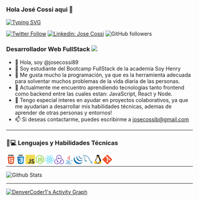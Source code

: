 <!--Encabezado-->

### Hola José Cossi aqui 🌱

[![Typing SVG](https://readme-typing-svg.herokuapp.com?color=%233CFF6E&lines=Desarrollador+Web+FullStack;Ingeniero+de+Software)](https://git.io/typing-svg)

<!--Links Redes Sociales-->

[![Twitter Follow](https://img.shields.io/twitter/follow/JosCossi1?color=%231DA1F2&label=Jose%20Cossi&logo=twitter&style=social)](https://twitter.com/JosCossi1) [![Linkedin: Jose Cossi](https://img.shields.io/badge/-josecossibracho-blue?style=flat-square&logo=Linkedin&logoColor=white&link=linkedin.com/in/josé-cossi-bracho/)](https://linkedin.com/in/josé-cossi-bracho) ![GitHub followers](https://img.shields.io/github/followers/josecossi89?style=social)

<!--Repos/visitas/otros-->

<!--Descripcion de quien soy-->

### Desarrollador Web FullStack <img src="https://media.giphy.com/media/VgCDAzcKvsR6OM0uWg/giphy.gif" width="50">

- 👋 Hola, soy @josecossi89
- 🌱 Soy estudiante del Bootcamp FullStack de la academia Soy Henry
- 👀 Me gusta mucho la programación, ya que es la herramienta adecuada para solventar muchos problemas de la vida diaria de las personas.
- 🌱 Actualmente me encuentro aprendiendo tecnologias tanto frontend como backend entre las cuales estan: JavaScript, React y Node.
- 💞️ Tengo especial interes en ayudar en proyectos colaborativos, ya que me ayudarian a desarrollar mis habilidades técnicas, ademas de aprender de otras personas y entornos!
- 📫 Si deseas contactarme, puedes escribirme a josecossib@gmail.com

---

<!--Tecnologias que manejo-->

### 🚀💻 Lenguajes y Habilidades Técnicas

<!-- Solo se cambia la url, ya que todo esta en un repo de  github: https://github.com/devicons/devicon/tree/master/icons-->
<img src="https://raw.githubusercontent.com/devicons/devicon/master/icons/html5/html5-original-wordmark.svg" alt="html5" width="26px"  align="left"/>

<img src="https://raw.githubusercontent.com/devicons/devicon/master/icons/css3/css3-original-wordmark.svg" alt="css3" width="26px"  align="left"/>

<img src="https://raw.githubusercontent.com/devicons/devicon/master/icons/javascript/javascript-original.svg" alt="javascript" width="26px"  align="left"/>

<img src="https://raw.githubusercontent.com/devicons/devicon/master/icons/nodejs/nodejs-original.svg" alt="nodejs" width="26px"  align="left"/>

<img src="https://raw.githubusercontent.com/devicons/devicon/master/icons/react/react-original.svg" alt="react" width="26px"  align="left"/>

<img src="https://raw.githubusercontent.com/devicons/devicon/master/icons/redux/redux-original.svg" alt="redux" width="26px"  align="left"/>

<img src="https://raw.githubusercontent.com/devicons/devicon/master/icons/java/java-original.svg" alt="java" width="26px"  align="left"/>

<img src="https://raw.githubusercontent.com/devicons/devicon/master/icons/jquery/jquery-original.svg" alt="jquery" width="26px"  align="left"/>

<img src="https://raw.githubusercontent.com/devicons/devicon/master/icons/mysql/mysql-original.svg" alt="mysql" width="26px"  align="left"/>

<img src="https://raw.githubusercontent.com/devicons/devicon/master/icons/linux/linux-original.svg" alt="linux" width="26px"  align="left"/>

<img src="https://raw.githubusercontent.com/devicons/devicon/master/icons/git/git-original.svg" alt="git" width="26px"  align="left"/>

<br/>

---

![Github Stats](https://github-readme-stats.vercel.app/api?username=josecossi89&count_private=true&show_icons=true)

<!-- ![Top Langs](https://github-readme-stats.vercel.app/api/top-langs/?username=josecossi89&hide=TeX&layout=compact) -->

---

<!-- https://github.com/ashutosh00710/github-readme-activity-graph -->

<a href="https://github.com/ashutosh00710/github-readme-activity-graph"><img alt="DenverCoder1's Activity Graph" src="https://activity-graph.herokuapp.com/graph?username=josecossi89&bg_color=1F222E&color=F8D866&line=167791d9&point=FFFFFF&hide_border=true" /></a>

  <!--LINKS DE INTERES-->

[website profile linkedin]: https://linkedin.com/in/josé-cossi-bracho
[visits badge]: https://badges.pufler.dev/visits/{@josecossi89}/{josecossi89}
